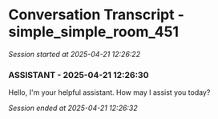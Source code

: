 # Conversation Transcript - simple_simple_room_451

*Session started at 2025-04-21 12:26:22*

### ASSISTANT - 2025-04-21 12:26:30

Hello, I'm your helpful assistant. How may I assist you today?

*Session ended at 2025-04-21 12:26:32*

